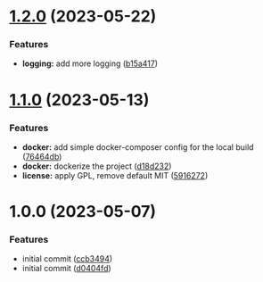 # [1.2.0](https://github.com/syroegkin/nxtp-js/compare/v1.1.0...v1.2.0) (2023-05-22)


### Features

* **logging:** add more logging ([b15a417](https://github.com/syroegkin/nxtp-js/commit/b15a417462495265d1811c8045a9b681e890250b))

# [1.1.0](https://github.com/syroegkin/nxtp-js/compare/v1.0.0...v1.1.0) (2023-05-13)


### Features

* **docker:** add simple docker-composer config for the local build ([76464db](https://github.com/syroegkin/nxtp-js/commit/76464db5cc2de239f4d8c5285aad3b81f19ad9cc))
* **docker:** dockerize the project ([d18d232](https://github.com/syroegkin/nxtp-js/commit/d18d232a29401d6bfe5ca871df9423aba04c6058))
* **license:** apply GPL, remove default MIT ([5916272](https://github.com/syroegkin/nxtp-js/commit/591627259a98841b1834b1b902aa14992b9d7d56))

# 1.0.0 (2023-05-07)


### Features

* initial commit ([ccb3494](https://github.com/syroegkin/nxtp-js/commit/ccb3494f7839cabfe6428b34db37c068e7694d2a))
* initial commit ([d0404fd](https://github.com/syroegkin/nxtp-js/commit/d0404fdf9dfdd9f8c5ea998c8ecd32925db4baae))
